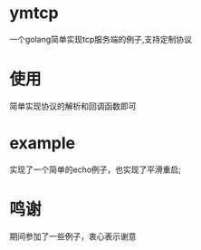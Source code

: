# ymtcp

一个golang简单实现tcp服务端的例子,支持定制协议

# 使用

简单实现协议的解析和回调函数即可

# example 

实现了一个简单的echo例子，也实现了平滑重启;


# 鸣谢

期间参加了一些例子，衷心表示谢意
